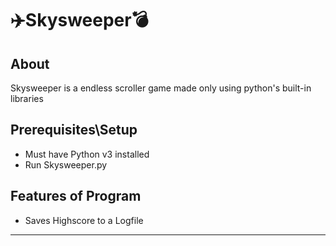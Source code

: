 # ✈️Skysweeper💣


## About 
Skysweeper is a endless scroller game made only using python's built-in libraries

## Prerequisites\Setup
- Must have Python v3 installed
- Run Skysweeper.py

## Features of Program 
- Saves Highscore to a Logfile



*****************************************************************************
